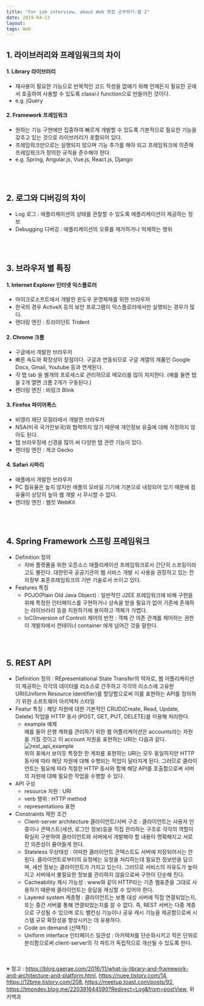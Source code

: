 ```yaml
---
title: "For job interview, about Web 면접 공부하기-웹 2"
date: 2019-04-13
layout:
tags: Web
---
```


## 1. 라이브러리와 프레임워크의 차이
#### 1. Library 라이브러리
- 재사용이 필요한 기능으로 반복적인 코드 작성을 없애기 위해 언제든지 필요한 곳에서 호출하여 사용할 수 있도록 class나 function으로 만들어진 것이다.
- e.g. jQuery

#### 2. Framework 프레임워크
- 원하는 기능 구현에만 집중하여 빠르게 개발할 수 있도록 기본적으로 필요한 기능을 갖추고 있는 것으로 라이브러리가 포함되어 있다.
- 프레임워크만으로는 실행되지 않으며 기능 추가를 해야 되고 프레임워크에 의존해 프레임워크가 정의한 규칙을 준수해야 한다.
- e.g. Spring, Angular.js, Vue.js, React.js, Django

<br><br>
## 2. 로그와 디버깅의 차이
- Log 로그 : 에플리케이션의 상태를 관찰할 수 있도록 에플리케이션이 제공하는 정보
- Debugging 디버깅 : 에플리케이션의 오류를 제거하거나 억제하는 행위

<br><br>
## 3. 브라우저 별 특징
#### 1. Internet Explorer 인터넷 익스플로러
- 마이크로소프트에서 개발한 윈도우 운영체제를 위한 브라우저
- 한국의 경우 ActiveX 등의 보안 프로그램이 익스플로러에서만 실행되는 경우가 많다.
- 렌더링 엔진 : 트라이던트 Trident

#### 2. Chrome 크롬
- 구글에서 개발한 브라우저
- 빠른 속도와 확장성이 장점이다. 구글과 연동되므로 구글 계열의 제품인 Google Docs, Gmail, Youtube 등과 연계된다.
- 각 탭 tab 을 별개의 프로세스로 관리하므로 메모리를 많이 차지한다. (예를 들면 탭을 2개 열면 크롬 2개가 구동된다.)
- 렌더링 엔진 : 비링크 Blink

#### 3. Firefox 파이어폭스
- 비영리 재단 모질라에서 개발한 브라우저
- NSA(미국 국가안보국)와 협력하지 않기 때문에 개인정보 유출에 대해 걱정하지 않아도 된다.
- 탭 브라우징에 신경을 많이 써 다양한 탭 관련 기능이 있다.
- 렌더링 엔진 : 게코 Gecko

#### 4. Safari 사파리
- 애플에서 개발한 브라우저
- PC 점유율은 높지 않지만 애플의 모바일 기기에 기본으로 내장되어 있기 때문에 점유율이 상당히 높아 웹 개발 시 무시할 수 없다.
- 렌더링 엔진 : 웹킷 WebKit

<br><br>
## 4. Spring Framework 스프링 프레임워크
- Definition 정의
  - 자바 플랫폼을 위한 오픈소스 애플리케이션 프레임워크로서 간단히 스프링이라고도 불린다. 대한민국 공공기관의 웹 서비스 개발 시 사용을 권장하고 있는 전자정부 표준프레임워크의 기반 기술로서 쓰이고 있다.
- Features 특징
  - POJO(Plain Old Java Object) : 일반적인 J2EE 프레임워크에 비해 구현을 위해 특정한 인터페이스를 구현하거나 상속을 받을 필요가 없어 기존에 존재하는 라이브러리 등을 지원하기에 용이하고 객체가 가볍다.
  - IoC(Inversion of Control) 제어의 반전 : 객체 간 의존 관계를 제어하는 권한이 개발자에서 컨테이너 container 에게 넘어간 것을 말한다. 

<br><br>
## 5. REST API
- Definition 정의 : REpresentational State Transfer의 약자로, 웹 어플리케이션이 제공하는 각각의 데이터를 리소스로 간주하고 각각의 리소스에 고유한 URI(Uniform Resource Identifier)를 할당함으로써 이를 표현하는 API를 정의하기 위한 소프트웨어 아키텍처 스타일
- Featur 특징 : 해당 자원에 대한 기본적인 CRUD(Create, Read, Update, Delete) 작업을 HTTP 동사 (POST, GET, PUT, DELETE)를 이용해 처리한다.
  - example 예제<br>
  예를 들어 은행 계좌를 관리하기 위한 웹 어플리케이션은 accounts라는 자원을 가질 것이고 이 account 자원을 표현하는 URI는 다음과 같다.<br>
  ![rest_api_example](https://user-images.githubusercontent.com/30489401/56845666-9e1a8c80-68ff-11e9-83f4-5bf69467e1e3.JPG)
  <br>위의 표에서 보이듯 특정한 한 계좌를 표현하는 URI는 모두 동일하지만 HTTP 동사에 따라 해당 자원에 대해 수행되는 작업이 달라지게 된다. 그러므로 클라이언트는 필요에 따라 적절한 HTTP 동사와 함께 해당 API를 호출함으로써 서버의 자원에 대해 필요한 작업을 수행할 수 있다.
- API 구성
  - resource 자원 : URI
  - verb 행위 : HTTP method
  - representations 표현
- Constraints 제한 조건
  - Client-server architecture 클라이언트/서버 구조 : 클라이언트는 사용자 인증이나 콘텍스트(세션, 로그인 정보)등을 직접 관리하는 구조로 각각의 역할이 확실히 구분하여 클라이언트와 서버에서 개발해야 할 내용이 명확해지고 서로간 의존성이 줄어들게 한다.
  - Stateless 무상태성 : 어떠한 클라이언트 콘텍스트도 서버에 저장되어서는 안 된다. 클라이언트로부터의 요청에는 요청을 처리하는데 필요한 정보만을 담으며, 세션 정보는 클라이언트가 가지고 있는다. 그러므로 서비스의 자유도가 높아지고 서버에서 불필요한 정보를 관리하지 않음으로써 구현이 단순해 진다.
  - Cacheability 캐시 가능성 : www와 같이 HTTP라는 기존 웹표준을 그대로 사용하기 때문에 클라이언트는 응답을 캐싱할 수 있어야 한다.
  - Layered system 계층형 : 클라이언트는 보통 대상 서버에 직접 연결되었는지, 또는 중간 서버를 통해 연결되었는지를 알 수 없다. 즉, REST 서버는 다중 계층으로 구성될 수 있으며 로드 밸런싱 기능이나 공유 캐시 기능을 제공함으로써 시스템 규모 확장성을 향상시키는 데 유용하다.
  - Code on demand (선택적) : 
  - Uniform interface 인터페이스 일관성 : 아키텍처를 단순화시키고 작은 단위로 분리함으로써 client-server의 각 파트가 독립적으로 개선될 수 있도록 한다. 
  

<br><br>
※ 참고 : https://blog.gaerae.com/2016/11/what-is-library-and-framework-and-architecture-and-platform.html, https://nuee.tistory.com/14, https://12bme.tistory.com/208, https://meetup.toast.com/posts/92, https://tmondev.blog.me/220391644590?Redirect=Log&from=postView, 위키백과 
